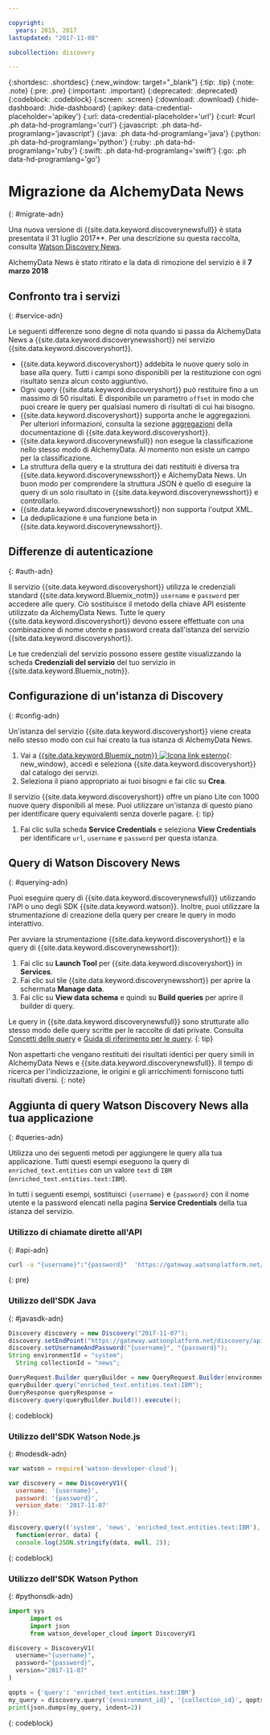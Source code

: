 ```yaml
---

copyright:
  years: 2015, 2017
lastupdated: "2017-11-08"

subcollection: discovery

---
```


{:shortdesc: .shortdesc}
{:new_window: target="_blank"}
{:tip: .tip}
{:note: .note}
{:pre: .pre}
{:important: .important}
{:deprecated: .deprecated}
{:codeblock: .codeblock}
{:screen: .screen}
{:download: .download}
{:hide-dashboard: .hide-dashboard}
{:apikey: data-credential-placeholder='apikey'} 
{:url: data-credential-placeholder='url'}
{:curl: #curl .ph data-hd-programlang='curl'}
{:javascript: .ph data-hd-programlang='javascript'}
{:java: .ph data-hd-programlang='java'}
{:python: .ph data-hd-programlang='python'}
{:ruby: .ph data-hd-programlang='ruby'}
{:swift: .ph data-hd-programlang='swift'}
{:go: .ph data-hd-programlang='go'}

# Migrazione da AlchemyData News
{: #migrate-adn}

Una nuova versione di {{site.data.keyword.discoverynewsfull}} è stata presentata il 31 luglio 2017**. Per una descrizione su questa raccolta, consulta [Watson Discovery News](/docs/services/discovery?topic=discovery-watson-discovery-news#watson-discovery-news).

AlchemyData News è stato ritirato e la data di rimozione del servizio è il **7 marzo 2018**

## Confronto tra i servizi
{: #service-adn}

Le seguenti differenze sono degne di nota quando si passa da AlchemyData News a {{site.data.keyword.discoverynewsshort}} nel servizio {{site.data.keyword.discoveryshort}}.

- {{site.data.keyword.discoveryshort}} addebita le nuove query solo in base alla query. Tutti i campi sono disponibili per la restituzione con ogni risultato senza alcun costo aggiuntivo.
- Ogni query {{site.data.keyword.discoveryshort}} può restituire fino a un massimo di 50 risultati. È disponibile un parametro `offset` in modo che puoi creare le query per qualsiasi numero di risultati di cui hai bisogno.
- {{site.data.keyword.discoveryshort}} supporta anche le aggregazioni. Per ulteriori informazioni, consulta la sezione [aggregazioni](/docs/services/discovery?topic=discovery-query-reference#aggregations) della documentazione di {{site.data.keyword.discoveryshort}}.
- {{site.data.keyword.discoverynewsfull}} non esegue la classificazione nello stesso modo di AlchemyData. Al momento non esiste un campo per la classificazione.
- La struttura della query e la struttura dei dati restituiti è diversa tra {{site.data.keyword.discoverynewsshort}} e AlchemyData News. Un buon modo per comprendere la struttura JSON è quello di eseguire la query di un solo risultato in {{site.data.keyword.discoverynewsshort}} e controllarlo.
- {{site.data.keyword.discoverynewsshort}} non supporta l'output XML.
- La deduplicazione è una funzione beta in {{site.data.keyword.discoverynewsshort}}.

## Differenze di autenticazione
{: #auth-adn}

Il servizio {{site.data.keyword.discoveryshort}} utilizza le credenziali standard {{site.data.keyword.Bluemix_notm}} `username` e `password` per accedere alle query. Ciò sostituisce il metodo della chiave API esistente utilizzato da AlchemyData News. Tutte le query {{site.data.keyword.discoveryshort}} devono essere effettuate con una combinazione di nome utente e password creata dall'istanza del servizio {{site.data.keyword.discoveryshort}}.

Le tue credenziali del servizio possono essere gestite visualizzando la scheda **Credenziali del servizio** del tuo servizio in {{site.data.keyword.Bluemix_notm}}.

## Configurazione di un'istanza di Discovery
{: #config-adn}

Un'istanza del servizio {{site.data.keyword.discoveryshort}} viene creata nello stesso modo con cui hai creato la tua istanza di AlchemyData News.

1. Vai a [{{site.data.keyword.Bluemix_notm}} ![Icona link esterno](../../icons/launch-glyph.svg "Icona link esterno")](https://{DomainName}/catalog/services/discovery){: new_window}, accedi e seleziona {{site.data.keyword.discoveryshort}} dal catalogo dei servizi.
1. Seleziona il piano appropriato ai tuoi bisogni e fai clic su **Crea**.

  Il servizio {{site.data.keyword.discoveryshort}} offre un piano Lite con 1000 nuove query disponibili al mese. Puoi utilizzare un'istanza di questo piano per identificare query equivalenti senza doverle pagare.
  {: tip}

1. Fai clic sulla scheda **Service Credentials** e seleziona **View Credentials** per identificare `url`, `username` e `password` per questa istanza.

## Query di Watson Discovery News
{: #querying-adn}

Puoi eseguire query di {{site.data.keyword.discoverynewsfull}} utilizzando l'API o uno degli SDK {{site.data.keyword.watson}}. Inoltre, puoi utilizzare la strumentazione di creazione della query per creare le query in modo interattivo.

Per avviare la strumentazione {{site.data.keyword.discoveryshort}} e la query di {{site.data.keyword.discoverynewsshort}}:

1. Fai clic su **Launch Tool** per {{site.data.keyword.discoveryshort}} in **Services**.
1. Fai clic sul tile {{site.data.keyword.discoverynewsshort}} per aprire la schermata **Manage data**.
1. Fai clic su **View data schema** e quindi su **Build queries** per aprire il builder di query.

  Le query in {{site.data.keyword.discoverynewsfull}} sono strutturate allo stesso modo delle query scritte per le raccolte di dati private. Consulta [Concetti delle query](/docs/services/discovery?topic=discovery-query-concepts#query-concepts) e [Guida di riferimento per le query](/docs/services/discovery?topic=discovery-query-reference#query-reference).
  {: tip}

Non aspettarti che vengano restituiti dei risultati identici per query simili in AlchemyData News e {{site.data.keyword.discoverynewsfull}}. Il tempo di ricerca per l'indicizzazione, le origini e gli arricchimenti forniscono tutti risultati diversi.
{: note}

## Aggiunta di query Watson Discovery News alla tua applicazione
{: #queries-adn}

Utilizza uno dei seguenti metodi per aggiungere le query alla tua applicazione. Tutti questi esempi eseguono la query di `enriched_text.entities` con un valore `text` di `IBM` (`enriched_text.entities.text:IBM`).

In tutti i seguenti esempi, sostituisci `{username}` e `{password}` con il nome utente e la password elencati nella pagina **Service Credentials** della tua istanza del servizio.

### Utilizzo di chiamate dirette all'API
{: #api-adn}

```bash
curl -u "{username}":"{password}"  'https://gateway.watsonplatform.net/discovery/api/v1/environments/system/collections/news/query?version=2017-11-07&query=enriched_text.entities.text:IBM'
```
{: pre}

### Utilizzo dell'SDK Java
{: #javasdk-adn}

```java
Discovery discovery = new Discovery("2017-11-07");
discovery.setEndPoint("https://gateway.watsonplatform.net/discovery/api/v1");
discovery.setUsernameAndPassword("{username}", "{password}");  
String environmentId = "system";
  String collectionId = "news";

QueryRequest.Builder queryBuilder = new QueryRequest.Builder(environmentId,collectionId);  
queryBuilder.query("enriched_text.entities.text:IBM");  
QueryResponse queryResponse =  
discovery.query(queryBuilder.build()).execute();
```
{: codeblock}

### Utilizzo dell'SDK Watson Node.js
{: #nodesdk-adn}

```javascript
var watson = require('watson-developer-cloud');

var discovery = new DiscoveryV1({  
  username: '{username}',  
  password: '{password}',  
  version_date: '2017-11-07'  
});  

discovery.query(('system', 'news', 'enriched_text.entities.text:IBM'),  
  function(error, data) {  
  console.log(JSON.stringify(data, null, 2));  
```
{: codeblock}

### Utilizzo dell'SDK Watson Python
{: #pythonsdk-adn}

```python
import sys
      import os
      import json
      from watson_developer_cloud import DiscoveryV1

discovery = DiscoveryV1(
  username="{username}",
  password="{password}",
  version="2017-11-07"
)

qopts = {'query': 'enriched_text.entities.text:IBM'}
my_query = discovery.query('{environment_id}', '{collection_id}', qopts)
print(json.dumps(my_query, indent=2))
```
{: codeblock}
